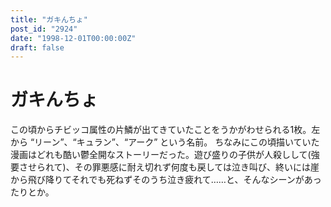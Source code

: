 ```yaml
---
title: "ガキんちょ"
post_id: "2924"
date: "1998-12-01T00:00:00Z"
draft: false
---
```


# ガキんちょ

この頃からチビッコ属性の片鱗が出てきていたことをうかがわせられる1枚。左から “リーン”、“キュラン”、“アーク” という名前。 ちなみにこの頃描いていた漫画はどれも酷い鬱全開なストーリーだった。遊び盛りの子供が人殺しして(強要させられて)、その罪悪感に耐え切れず何度も戻しては泣き叫び、終いには崖から飛び降りてそれでも死ねずそのうち泣き疲れて……と、そんなシーンがあったりとか。
